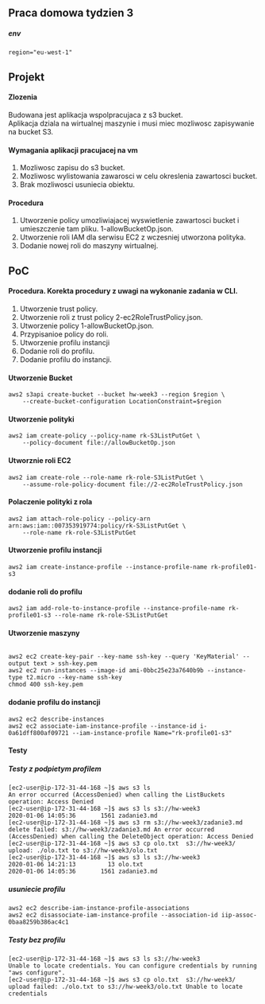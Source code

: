 ## Praca domowa tydzien 3

##### env
```
region="eu-west-1"
```

## Projekt

#### Zlozenia
Budowana jest aplikacja wspolpracujaca z s3 bucket.  
Aplikacja dziala na wirtualnej maszynie i musi miec mozliwosc zapisywanie na bucket S3.  

#### Wymagania aplikacji pracujacej na vm
1. Mozliwosc zapisu  do s3 bucket.  
2. Mozliwosc wylistowania zawarosci w celu okreslenia zawartosci bucket.
3. Brak mozliwosci usuniecia obiektu.


#### Procedura
1. Utworzenie policy umozliwiajacej wyswietlenie zawartosci bucket i umieszczenie tam pliku. 1-allowBucketOp.json.
2. Utworzenie roli IAM dla serwisu EC2 z wczesniej utworzona polityka.
3. Dodanie nowej roli do maszyny wirtualnej.



## PoC

#### Procedura. Korekta procedury z uwagi na wykonanie zadania w CLI.
1. Utworzenie trust policy.
2. Utworzenie roli z trust policy 2-ec2RoleTrustPolicy.json.
3. Utworzenie policy 1-allowBucketOp.json.
4. Przypisanioe policy do roli.
5. Utworzenie profilu instancji
6. Dodanie roli do profilu.
7. Dodanie profilu do instancji.



#### Utworzenie Bucket
```
aws2 s3api create-bucket --bucket hw-week3 --region $region \
    --create-bucket-configuration LocationConstraint=$region
```
#### Utworzenie polityki
```
aws2 iam create-policy --policy-name rk-S3ListPutGet \
    --policy-document file://allowBucketOp.json
```

#### Utworznie roli EC2
```
aws2 iam create-role --role-name rk-role-S3ListPutGet \
    --assume-role-policy-document file://2-ec2RoleTrustPolicy.json
```
#### Polaczenie polityki z rola

```
aws2 iam attach-role-policy --policy-arn arn:aws:iam::007353919774:policy/rk-S3ListPutGet \
    --role-name rk-role-S3ListPutGet
```

#### Utworzenie profilu instancji
```
aws2 iam create-instance-profile --instance-profile-name rk-profile01-s3

```
#### dodanie roli do profilu
```
aws2 iam add-role-to-instance-profile --instance-profile-name rk-profile01-s3 --role-name rk-role-S3ListPutGet
```

#### Utworzenie maszyny
```

aws2 ec2 create-key-pair --key-name ssh-key --query 'KeyMaterial' --output text > ssh-key.pem
aws2 ec2 run-instances --image-id ami-0bbc25e23a7640b9b --instance-type t2.micro --key-name ssh-key 
chmod 400 ssh-key.pem

```

#### dodanie profilu do instancji
```
aws2 ec2 describe-instances
aws2 ec2 associate-iam-instance-profile --instance-id i-0a61dff800af09721 --iam-instance-profile Name="rk-profile01-s3"
```

#### Testy
##### Testy z podpietym profilem
```
[ec2-user@ip-172-31-44-168 ~]$ aws s3 ls
An error occurred (AccessDenied) when calling the ListBuckets operation: Access Denied
[ec2-user@ip-172-31-44-168 ~]$ aws s3 ls s3://hw-week3
2020-01-06 14:05:36       1561 zadanie3.md
[ec2-user@ip-172-31-44-168 ~]$ aws s3 rm s3://hw-week3/zadanie3.md
delete failed: s3://hw-week3/zadanie3.md An error occurred (AccessDenied) when calling the DeleteObject operation: Access Denied
[ec2-user@ip-172-31-44-168 ~]$ aws s3 cp olo.txt  s3://hw-week3/
upload: ./olo.txt to s3://hw-week3/olo.txt                        
[ec2-user@ip-172-31-44-168 ~]$ aws s3 ls s3://hw-week3
2020-01-06 14:21:13         13 olo.txt
2020-01-06 14:05:36       1561 zadanie3.md

```

##### usuniecie profilu 
```
aws2 ec2 describe-iam-instance-profile-associations
aws2 ec2 disassociate-iam-instance-profile --association-id iip-assoc-0baa8259b386ac4c1
```

##### Testy bez profilu
```
[ec2-user@ip-172-31-44-168 ~]$ aws s3 ls s3://hw-week3
Unable to locate credentials. You can configure credentials by running "aws configure".
[ec2-user@ip-172-31-44-168 ~]$ aws s3 cp olo.txt  s3://hw-week3/
upload failed: ./olo.txt to s3://hw-week3/olo.txt Unable to locate credentials
```